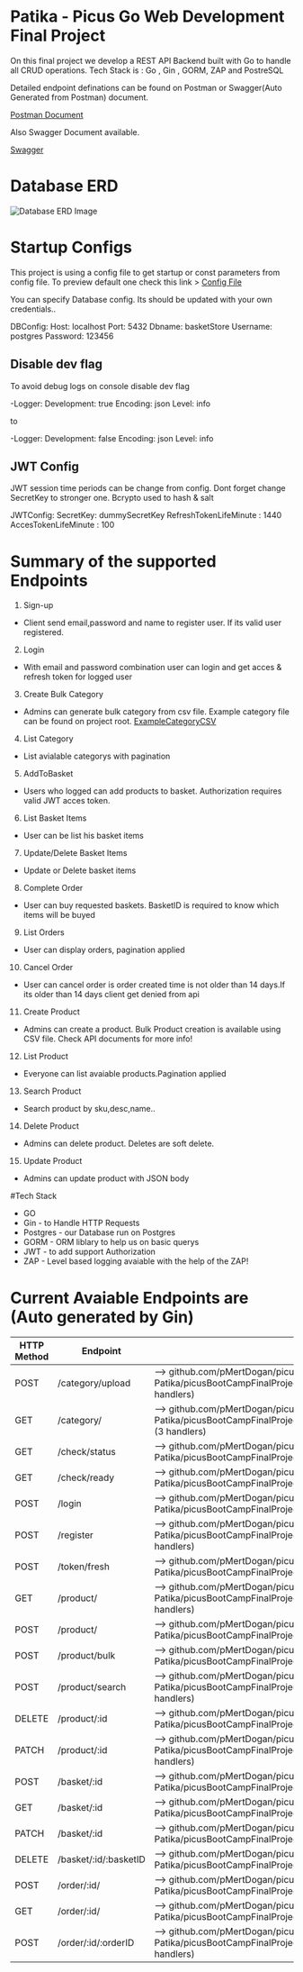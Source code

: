 # Patika - Picus Go Web Development Final Project

On this final project we develop a REST API Backend built with Go to handle all CRUD operations. Tech Stack is : Go , Gin , GORM, ZAP and PostreSQL

Detailed endpoint definations can be found on Postman or Swagger(Auto Generated from Postman) document.

[Postman Document](https://documenter.getpostman.com/view/11892665/UVyvvEFT)

Also Swagger Document available.

[Swagger](https://app.swaggerhub.com/apis/763/BasketApp/1.0.0)


# Database ERD 
![Database ERD Image](dbERD.png?raw=true "Title")


# Startup Configs

This project is using a config file to get startup or const parameters from config file. To preview default one check this link > [Config File](https://github.com/Picus-Security-Golang-Bootcamp/bitirme-projesi-pMertDogan/blob/main/pkg/config/config-local.yaml)

You can specify Database config. Its should be updated with your own credentials..

DBConfig:
  Host: localhost
  Port: 5432
  Dbname: basketStore
  Username: postgres
  Password: 123456
  
  ## Disable dev flag 
  
  To avoid debug logs on console disable dev flag
  
  -Logger:
  Development: true
  Encoding: json
  Level: info
  
  to 
  
  -Logger:
  Development: false
  Encoding: json
  Level: info

## JWT Config
JWT session time periods can be change from config. Dont forget change SecretKey to stronger one. Bcrypto used to hash & salt

JWTConfig:
  SecretKey: dummySecretKey
  RefreshTokenLifeMinute : 1440
  AccesTokenLifeMinute : 100


# Summary of the supported Endpoints

1. Sign-up
- Client send email,password and name to register user. If its valid user registered.
2. Login
- With email and password combination user can login and get acces & refresh token for logged user
3. Create Bulk Category
- Admins can generate bulk category from csv file. Example category file can be found on project root.
[ExampleCategoryCSV](https://github.com/Picus-Security-Golang-Bootcamp/bitirme-projesi-pMertDogan/blob/main/exampleCategory.csv)
4. List Category
- List avialable categorys with pagination
5. AddToBasket
- Users who logged can add products to basket. Authorization requires valid JWT acces token.
6. List Basket Items
- User can be list his basket items
7. Update/Delete Basket Items
- Update or Delete basket items
8. Complete Order
- User can buy requested baskets. BasketID is required to know which items will be buyed 
9. List Orders
- User can display orders, pagination applied
10. Cancel Order
- User can cancel order is order created time is not older than 14 days.If its older than 14 days client get denied from api
11. Create Product
- Admins can create a product. Bulk Product creation is available using CSV file. Check API documents for more info!
12. List Product
- Everyone can list avaiable products.Pagination applied
13. Search Product
- Search product by sku,desc,name..
14. Delete Product
- Admins can delete product. Deletes are soft delete.
15. Update Product
- Admins can update product with JSON body

#Tech Stack
- GO
- Gin - to Handle HTTP Requests
- Postgres - our Database run on Postgres
- GORM  - ORM liblary to help us on basic querys
- JWT   - to add support Authorization 
- ZAP   - Level based logging avaiable with the help of the ZAP!


# Current Avaiable Endpoints are (Auto generated by Gin)

|HTTP Method|Endpoint               |Detail                                                                                                                    |
|-----------|-----------------------|--------------------------------------------------------------------------------------------------------------------------|
|POST       | /category/upload      |--> github.com/pMertDogan/picusGoBackend--Patika/picusBootCampFinalProject/domain/category.rysFromCSV (4 handlers)        |
|GET        | /category/            |--> github.com/pMertDogan/picusGoBackend--Patika/picusBootCampFinalProject/domain/category.riesWithPagination (3 handlers)|
|GET        | /check/status         |--> github.com/pMertDogan/picusGoBackend--Patika/picusBootCampFinalProject/domain/check.statusCheck (3                    |
|GET        | /check/ready          |--> github.com/pMertDogan/picusGoBackend--Patika/picusBootCampFinalProject/domain/check.ready (3 handlers)                |
|POST       | /login                |--> github.com/pMertDogan/picusGoBackend--Patika/picusBootCampFinalProject/pkg/auth.(*authHandler).login-fm               |
|POST       | /register             |--> github.com/pMertDogan/picusGoBackend--Patika/picusBootCampFinalProject/pkg/auth.(*authHandler).(3 handlers)           |
|POST       | /token/fresh          |--> github.com/pMertDogan/picusGoBackend--Patika/picusBootCampFinalProject/pkg/auth.TokenControllerDef.func1              |
|GET        | /product/             |--> github.com/pMertDogan/picusGoBackend--Patika/picusBootCampFinalProject/domain/product.tWithPagination (3 handlers)    |
|POST       | /product/             |--> github.com/pMertDogan/picusGoBackend--Patika/picusBootCampFinalProject/domain/product.CreateProduct (4                |
|POST       | /product/bulk         |--> github.com/pMertDogan/picusGoBackend--Patika/picusBootCampFinalProject/domain/product.CreateBulkProduct               |
|POST       | /product/search       |--> github.com/pMertDogan/picusGoBackend--Patika/picusBootCampFinalProject/domain/product.Search (3 handlers)             |
|DELETE     | /product/:id          |--> github.com/pMertDogan/picusGoBackend--Patika/picusBootCampFinalProject/domain/product.Delete (4 handlers)             |
|PATCH      | /product/:id          |--> github.com/pMertDogan/picusGoBackend--Patika/picusBootCampFinalProject/domain/product.Update (4 handlers)             |
|POST       | /basket/:id           |--> github.com/pMertDogan/picusGoBackend--Patika/picusBootCampFinalProject/domain/basket.AddToBasket (4                   |
|GET        | /basket/:id           |--> github.com/pMertDogan/picusGoBackend--Patika/picusBootCampFinalProject/domain/basket.GetBasket (4                     |
|PATCH      | /basket/:id           |--> github.com/pMertDogan/picusGoBackend--Patika/picusBootCampFinalProject/domain/basket.UpdateBasket (4                  |
|DELETE     | /basket/:id/:basketID |--> github.com/pMertDogan/picusGoBackend--Patika/picusBootCampFinalProject/domain/basket.DeleteBasket (4                  |
|POST       | /order/:id/           |--> github.com/pMertDogan/picusGoBackend--Patika/picusBootCampFinalProject/domain/order.CompleteOrder (4                  |
|GET        | /order/:id/           |--> github.com/pMertDogan/picusGoBackend--Patika/picusBootCampFinalProject/domain/order.GetOrders (4                      |
|POST       | /order/:id/:orderID   |--> github.com/pMertDogan/picusGoBackend--Patika/picusBootCampFinalProject/domain/order.CancelOrder (4 handlers)          |
